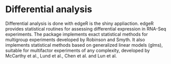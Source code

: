 # Differential analysis

Differential analysis is done with edgeR is the shiny appliaction. edgeR provides statistical routines for assessing differential expression in RNA-Seq experiments. The package implements exact statistical methods for multigroup experiments developed by Robinson and Smyth. It also implements statistical methods based on generalized linear models (glms), suitable for multifactor experiments of any complexity, developed by McCarthy et al., Lund et al., Chen et al. and Lun et al. 


